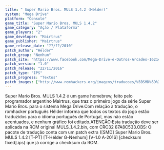 ```yaml
---
title: " Super Mario Bros. MULS 1.4.2 (Hélder)"
system: "Mega Drive"
platform: "Console"
game_title: "Super Mario Bros. MULS 1.4.2"
game_category: "Ação / Plataforma"
game_players: "2"
game_developer: "Mairtrus"
game_publisher: "Mairtrus"
game_release_date: "??/??/2010"
patch_author: "Hélder"
patch_group: "Nenhum"
patch_site: "https://www.facebook.com/Mega-Drive-e-Outros-Arcades-1621462371436014/"
patch_version: "1.0"
patch_release: "22/11/2016"
patch_type: "IPS"
patch_progress: "Textos"
patch_images: ["http://www.romhackers.org/imagens/traducoes/%5BSMD%5D%20Super%20Mario%20Bros.%20MULS%201.4.2%20-%20H%C3%A9lder%20-%201.png","http://www.romhackers.org/imagens/traducoes/%5BSMD%5D%20Super%20Mario%20Bros.%20MULS%201.4.2%20-%20H%C3%A9lder%20-%202.png","http://www.romhackers.org/imagens/traducoes/%5BSMD%5D%20Super%20Mario%20Bros.%20MULS%201.4.2%20-%20H%C3%A9lder%20-%203.png"]
---
```

Super Mario Bros. MULS 1.4.2 é um game homebrew, feito pelo programador argentino Mairtrus, que traz o primeiro jogo da série Super Mario Bros. para o sistema Mega Drive.Com relação à tradução, o romhacker português Hélder informa que todos os textos do jogo estão traduzidos para o idioma português de Portugal, mas não estão acentuados, e nenhum gráfico foi editado.ATENÇÃO:Esta tradução deve ser aplicada na ROM original MULS_1.4.2.bin, com CRC32 87A8C533.OBS: O pacote de tradução conta com um patch extra ([SMD] Super Mario Bros. MULS 1.4.2 [T-PT] [T-Hélder G-Nenhum] [V-1.0 A-2016] [checksum fixed].ips) que já corrige a checksum da ROM.